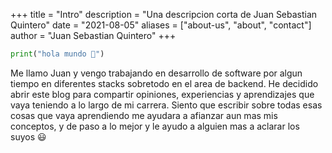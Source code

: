 +++
title = "Intro"
description = "Una descripcion corta de Juan Sebastian Quintero"
date = "2021-08-05"
aliases = ["about-us", "about", "contact"]
author = "Juan Sebastian Quintero"
+++
```python
print("hola mundo 👋")
```
Me llamo Juan y vengo trabajando en desarrollo de software por algun tiempo en diferentes stacks sobretodo en el area de backend. He decidido abrir este blog para compartir opiniones, experiencias y aprendizajes que vaya teniendo a lo largo de mi carrera. Siento que escribir sobre todas esas cosas que vaya aprendiendo me ayudara a afianzar aun mas mis conceptos, y de paso a lo mejor y le ayudo a alguien mas a aclarar los suyos :smiley: